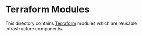 # Terraform Modules

This directory contains [Terraform](https://terraform.io) modules which are reusable infrastructure components.
